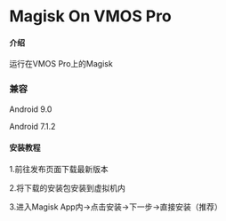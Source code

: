 # Magisk On VMOS Pro

#### 介绍

运行在VMOS Pro上的Magisk

### 兼容

Android 9.0

Android 7.1.2

#### 安装教程

1.前往发布页面下载最新版本

2.将下载的安装包安装到虚拟机内

3.进入Magisk App内→点击安装→下一步→直接安装（推荐）
